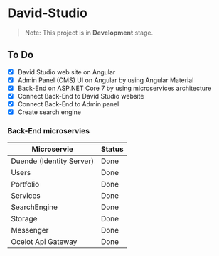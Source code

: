 # David-Studio

> Note: This project is in **Development** stage.

## To Do

- [x] David Studio web site on Angular
- [x] Admin Panel (CMS) UI on Angular by using Angular Material
- [x] Back-End on ASP.NET Core 7 by using microservices architecture
- [x] Connect Back-End to David Studio website
- [x] Connect Back-End to Admin panel
- [x] Create search engine

### Back-End microservies

| Microservie              | Status      |
| ------------------------ | ----------- |
| Duende (Identity Server) | Done        |
| Users                    | Done        |
| Portfolio                | Done        |
| Services                 | Done        |
| SearchEngine             | Done        |
| Storage                  | Done        |
| Messenger                | Done        |
| Ocelot Api Gateway       | Done        |
